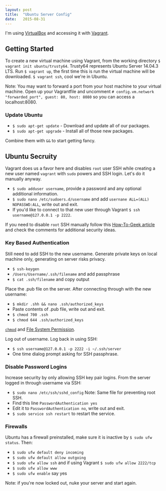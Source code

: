 ```yaml
---
layout: post
title:  "Ubuntu Server Config"
date:   2015-08-31
---
```


I'm using [VirtualBox](https://www.virtualbox.org/) and accessing it with [Vagrant](https://www.vagrantup.com/).

## Getting Started  

To create a new virtual machine using Vagrant, from the working directory `$ vagrant init ubuntu/trusty64`. Trusty64 represents Ubuntu Server 14.04.3 LTS. Run `$ vagrant up`, the first time this is run the virtual machine will be downloaded. `$ vagrant ssh`, cool we're in Ubuntu.

Note: You may want to forward a port from your host machine to your virtual machine. Open up your Vagrantfile and uncomment `# config.vm.network "forwarded_port", guest: 80, host: 8080` so you can access a localhost:8080.

### Update Ubuntu

* `$ sudo apt-get update` - Download and update all of our packages.
* `$ sudo apt-get upgrade` - Install all of those new packages.

Combine them with `&&` to start getting fancy.

## Ubuntu Secruity

Vagrant does us a favor here and disables `root` user SSH while creating a new user named `vagrant` with `sudo` powers and SSH login. Let's do it manually anyway.

* `$ sudo adduser username`, provide a password and any optional additional information.
* `$ sudo nano /etc/sudoers.d/username` and add `usernane ALL=(ALL) NOPASSWD:ALL`, write out and exit.
* If you'd like to connect to that new user through Vagrant `$ ssh username@127.0.0.1 -p 2222`.

If you need to disable `root` SSH manually follow this [How-To-Geek article](http://www.howtogeek.com/howto/linux/security-tip-disable-root-ssh-login-on-linux/) and check the comments for additional security ideas.

### Key Based Authentication

Still need to add SSH to the new username. Generate private keys on local machine only, generating on server risks privacy.

* `$ ssh-keygen`
* `/Users/Username/.ssh/filename` and add passphrase
* `$ cat .ssh/filename` and copy output

Place the .pub file on the server. After connecting through with the new username:

* `$ mkdir .shh && nano .ssh/authorized_keys`
* Paste contents of .pub file, write out and exit.
* `$ chmod 700 .ssh`
* `$ chmod 644 .ssh/authorized_keys`

[`chmod`](https://en.wikipedia.org/wiki/Chmod) and [File System Permission](https://en.wikipedia.org/wiki/File_system_permissions).

Log out of username. Log back in using SSH:

* `$ ssh username@127.0.0.1 -p 2222 -i ~/.ssh/server`
* One time dialog prompt asking for SSH passphrase.

### Disable Password Logins

Increase security by only allowing SSH key pair logins. From the server logged in through username via SSH:

* `$ sudo nano /etc/ssh/sshd_config` Note: Same file for preventing root SSH.
* Find this line `PasswordAuthentication yes`
* Edit it to `PasswordAuthentication no`, write out and exit.
* `$ sudo service ssh restart` to restart the service.

### Firewalls

Ubuntu has a firewall preinstalled, make sure it is inactive by `$ sudo ufw status`. Then:

* `$ sudo ufw default deny incoming`
* `$ sudo ufw default allow outgoing`
* `$ sudo ufw allow ssh` and if using Vagrant `$ sudo ufw allow 2222/tcp`
* `$ sudo ufw allow www`
* `$ sudo ufw enable` say yes

Note: if you're now locked out, nuke your server and start again.
